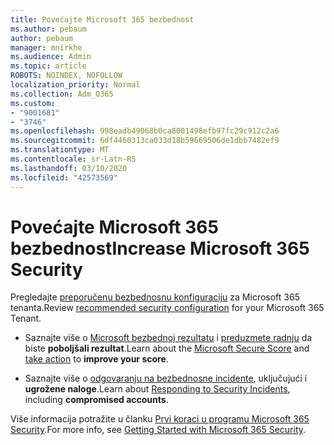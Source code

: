 ```yaml
---
title: Povećajte Microsoft 365 bezbednost
ms.author: pebaum
author: pebaum
manager: mnirkhe
ms.audience: Admin
ms.topic: article
ROBOTS: NOINDEX, NOFOLLOW
localization_priority: Normal
ms.collection: Adm_O365
ms.custom:
- "9001681"
- "3746"
ms.openlocfilehash: 998eadb49068b0ca8001498efb97fc29c912c2a6
ms.sourcegitcommit: 6df4460313ca033d18b59669506de1dbb7482ef9
ms.translationtype: MT
ms.contentlocale: sr-Latn-RS
ms.lasthandoff: 03/10/2020
ms.locfileid: "42573569"
---
```

# <a name="increase-microsoft-365-security"></a><span data-ttu-id="deb81-102">Povećajte Microsoft 365 bezbednost</span><span class="sxs-lookup"><span data-stu-id="deb81-102">Increase Microsoft 365 Security</span></span>

<span data-ttu-id="deb81-103">Pregledajte [preporučenu bezbednosnu konfiguraciju](https://docs.microsoft.com/microsoft-365/security/office-365-security/tenant-wide-setup-for-increased-security?view=o365-worldwide) za Microsoft 365 tenanta.</span><span class="sxs-lookup"><span data-stu-id="deb81-103">Review [recommended security configuration](https://docs.microsoft.com/microsoft-365/security/office-365-security/tenant-wide-setup-for-increased-security?view=o365-worldwide) for your Microsoft 365 Tenant.</span></span>

- <span data-ttu-id="deb81-104">Saznajte više o [Microsoft bezbednoj rezultatu](https://docs.microsoft.com/microsoft-365/security/mtp/microsoft-secure-score?view=o365-worldwide) i [preduzmete radnju](https://docs.microsoft.com/microsoft-365/security/mtp/microsoft-secure-score?view=o365-worldwide#take-action-to-improve-your-score) da biste **poboljšali rezultat**.</span><span class="sxs-lookup"><span data-stu-id="deb81-104">Learn about the [Microsoft Secure Score](https://docs.microsoft.com/microsoft-365/security/mtp/microsoft-secure-score?view=o365-worldwide) and [take action](https://docs.microsoft.com/microsoft-365/security/mtp/microsoft-secure-score?view=o365-worldwide#take-action-to-improve-your-score) to **improve your score**.</span></span>

- <span data-ttu-id="deb81-105">Saznajte više o [odgovaranju na bezbednosne incidente](https://docs.microsoft.com/microsoft-365/security/office-365-security/office365-security-incident-response-overview?view=o365-worldwide), uključujući i **ugrožene naloge**.</span><span class="sxs-lookup"><span data-stu-id="deb81-105">Learn about [Responding to Security Incidents](https://docs.microsoft.com/microsoft-365/security/office-365-security/office365-security-incident-response-overview?view=o365-worldwide), including **compromised accounts**.</span></span>

<span data-ttu-id="deb81-106">Više informacija potražite u članku [Prvi koraci u programu Microsoft 365 Security](https://docs.microsoft.com/microsoft-365/security/office-365-security/security-roadmap?view=o365-worldwide).</span><span class="sxs-lookup"><span data-stu-id="deb81-106">For more info, see [Getting Started with Microsoft 365 Security](https://docs.microsoft.com/microsoft-365/security/office-365-security/security-roadmap?view=o365-worldwide).</span></span> 
